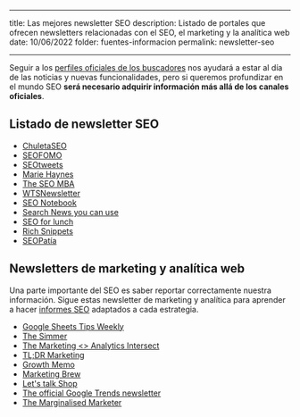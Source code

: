 
---
title: Las mejores newsletter SEO
description: Listado de portales que ofrecen newsletters relacionadas con el SEO, el marketing y la analítica web
date: 10/06/2022
folder: fuentes-informacion
permalink: newsletter-seo
  
---

Seguir a los [perfiles oficiales de los buscadores](https://chuletaseo.com/blogs-oficiales) nos ayudará a estar al día de las noticias y nuevas funcionalidades, pero si queremos profundizar en el mundo SEO **será necesario adquirir información más allá de los canales oficiales**.

## Listado de newsletter SEO

- [ChuletaSEO](https://newsletter.chuletaseo.com)
- [SEOFOMO](https://www.seofomo.co/)
- [SEOtweets](https://www.seotweets.io/)
- [Marie Haynes](https://www.mariehaynes.com/seo-newsletter/)
- [The SEO MBA](https://seomba.substack.com/)
- [WTSNewsletter](https://www.womenintechseo.com/newsletter/)
- [SEO Notebook](https://seonotebook.com/)
- [Search News you can use](https://www.mariehaynes.com/seo-newsletter/)
- [SEO for lunch](https://nickleroy.com/newsletter/)
- [Rich Snippets](https://app.firewards.com/join/trafficthinktank/q6XwG)
- [SEOPatía](https://seopatia.estevecastells.com/)

## Newsletters de marketing y analítica web

Una parte importante del SEO es saber reportar correctamente nuestra información. Sigue estas newsletter de marketing y analítica para aprender a hacer [informes SEO](https://chuletaseo.com/informes-seo) adaptados a cada estrategia.

- [Google Sheets Tips Weekly](https://www.benlcollins.com/google-sheets-tips/)
- [The Simmer](https://www.simoahava.com/newsletter/)
- [The Marketing <> Analytics Intersect](https://www.kaushik.net/avinash/marketing-analytics-intersect-newsletter/)
- [TL;DR Marketing](https://tldrmarketing.com/)
- [Growth Memo](https://www.kevin-indig.com/tag/gm/)
- [Marketing Brew](https://www.marketingbrew.com/)
- [Let's talk Shop](https://lukecarthy.com/lets-talk-shop-newsletter/)
- [The official Google Trends newsletter](https://docs.google.com/forms/d/e/1FAIpQLScv9kE1CgAkvKyLbw6RMQYmGbveedVjQWE8qJ9UjztgzDdw1A/viewform)
- [The Marginalised Marketer](https://iamazeemdigital.com/the-marginalised-marketer-newsletter/)
<!--stackedit_data:
eyJoaXN0b3J5IjpbMTc2OTEyNDk5XX0=
-->